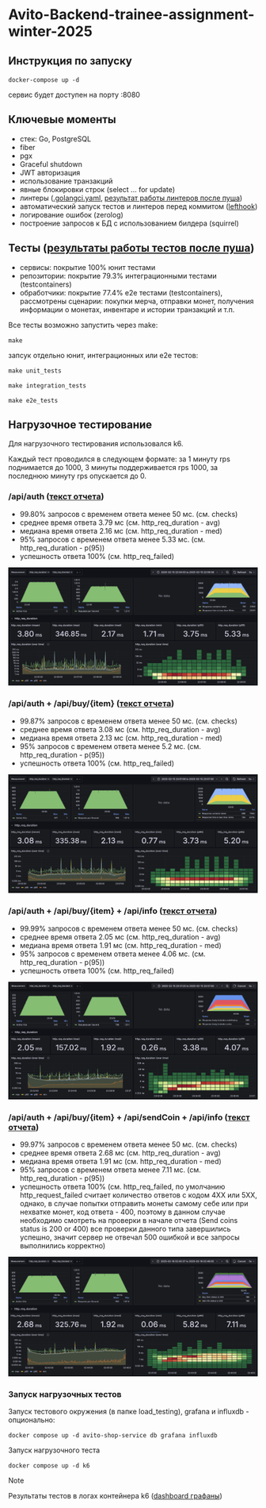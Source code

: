 # Avito-Backend-trainee-assignment-winter-2025

## Инструкция по запуску
```
docker-compose up -d
```
сервис будет доступен на порту :8080

## Ключевые моменты
* стек: Go, PostgreSQL
* fiber
* pgx
* Graceful shutdown
* JWT авторизация
* использование транзакций
* явные блокировки строк (select ... for update)
* линтеры ([.golangci.yaml](./.golangci.yaml ".golangci.yaml"), [результат работы линтеров после пуша](https://github.com/Mx1q/Avito-Backend-trainee-assignment-winter-2025/actions/runs/13357691045/job/37302713606 "результат работы линтеров"))
* автоматический запуск тестов и линтеров перед коммитом ([lefthook](./lefthook.yml "конфиг lefthook"))
* логирование ошибок (zerolog)
* построение запросов к БД с использованием билдера (squirrel)

## Тесты ([результаты работы тестов после пуша](https://github.com/Mx1q/Avito-Backend-trainee-assignment-winter-2025/actions/runs/13357691045/job/37302713441 "результаты работы тестов"))
* сервисы: покрытие 100% юнит тестами
* репозитории: покрытие 79.3% интеграционными тестами (testcontainers)
* обработчики: покрытие 77.4% e2e тестами (testcontainers), рассмотрены сценарии: покупки мерча, отправки монет, получения информации о монетах, инвентаре и истории транзакций и т.п.

Все тесты возможно запустить через make:
```
make
```

запсук отдельно юнит, интеграционных или e2e тестов:
```
make unit_tests
```

```
make integration_tests
```

```
make e2e_tests
```

## Нагрузочное тестирование
Для нагрузочного тестирования использовался k6.

Каждый тест проводился в следующем формате: за 1 минуту rps поднимается до 1000, 3 минуты поддерживается rps 1000, за последнюю минуту rps опускается до 0.

### /api/auth ([текст отчета](./load_testing/results/auth/auth_1k.txt))
* 99.80% запросов с временем ответа менее 50 мс. (см. checks)
* среднее время ответа 3.79 мс (см. http_req_duration - avg)
* медиана время ответа 2.16 мс (см. http_req_duration - med)
* 95% запросов с временем ответа менее 5.33 мс. (см. http_req_duration - p(95))
* успешность ответа 100% (см. http_req_failed)

![графики нагрузочного теста /auth](./load_testing/results/auth/auth_1k.png)

### /api/auth + /api/buy/{item} ([текст отчета](./load_testing/results/auth_buy/auth_buy_1k.txt))
* 99.87% запросов с временем ответа менее 50 мс. (см. checks)
* среднее время ответа 3.08 мс (см. http_req_duration - avg)
* медиана время ответа 2.13 мс (см. http_req_duration - med)
* 95% запросов с временем ответа менее 5.2 мс. (см. http_req_duration - p(95))
* успешность ответа 100% (см. http_req_failed)

![графики нагрузочного теста /auth + /buy](./load_testing/results/auth_buy/auth_buy_1k.png)

### /api/auth + /api/buy/{item} + /api/info ([текст отчета](./load_testing/results/auth_buy_info/auth_buy_info.txt))
* 99.99% запросов с временем ответа менее 50 мс. (см. checks)
* среднее время ответа 2.05 мс (см. http_req_duration - avg)
* медиана время ответа 1.91 мс (см. http_req_duration - med)
* 95% запросов с временем ответа менее 4.06 мс. (см. http_req_duration - p(95))
* успешность ответа 100% (см. http_req_failed)

![графики нагрузочного теста /auth + /buy + /info](./load_testing/results/auth_buy_info/auth_buy_info.png)

### /api/auth + /api/buy/{item} + /api/sendCoin + /api/info ([текст отчета](./load_testing/results/auth_buy_sendCoin_info/auth_buy_send_info.txt))
* 99.97% запросов с временем ответа менее 50 мс. (см. checks)
* среднее время ответа 2.68 мс (см. http_req_duration - avg)
* медиана время ответа 1.91 мс (см. http_req_duration - med)
* 95% запросов с временем ответа менее 7.11 мс. (см. http_req_duration - p(95))
* успешность ответа 100% (см. http_req_failed, по умолчанию http_request_failed считает количество ответов с кодом 4ХХ или 5ХХ, однако, в случае попытки отправить монеты самому себе или при нехватке монет, код ответа - 400, поэтому в данном случае необходимо смотреть на проверки в начале отчета (Send coins status is 200 or 400) все проверки данного типа завершились успешно, значит сервер не отвечал 500 ошибкой и все запросы выполнились корректно)

![графики нагрузочного теста /auth + /buy +/sendCoin + /info](./load_testing/results/auth_buy_sendCoin_info/auth_buy_send_info.png)

### Запуск нагрузочных тестов

Запуск тестового окружения (в папке load_testing), grafana и influxdb - опционально:
```
docker compose up -d avito-shop-service db grafana influxdb
```

Запуск нагрузочного теста
```
docker compose up -d k6
```

> [!NOTE]
> Результаты тестов в логах контейнера k6 ([dashboard графаны](./load_testing/k6%20Load%20Testing%20Results-1739730087393.json "grafana dashboard"))
